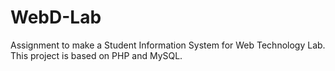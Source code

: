 # WebD-Lab
Assignment to make a Student Information System for Web Technology Lab. This project is based on PHP and MySQL.
